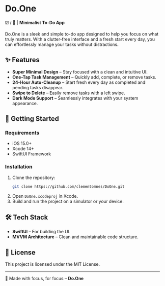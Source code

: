 # Do.One

☑️ / 📱 | **Minimalist To-Do App**

Do.One is a sleek and simple to-do app designed to help you focus on what truly matters. With a clutter-free interface and a fresh start every day, you can effortlessly manage your tasks without distractions.

## ✨ Features

- **Super Minimal Design** – Stay focused with a clean and intuitive UI.
- **One-Tap Task Management** – Quickly add, complete, or remove tasks.
- **24-Hour Auto-Cleanup** – Start fresh every day as completed and pending tasks disappear.
- **Swipe to Delete** – Easily remove tasks with a left swipe.
- **Dark Mode Support** – Seamlessly integrates with your system appearance.

## 🚀 Getting Started

### Requirements
- iOS 15.0+
- Xcode 14+
- SwiftUI Framework

### Installation
1. Clone the repository:
   ```sh
   git clone https://github.com/clementomnes/DoOne.git
   ```
2. Open `DoOne.xcodeproj` in Xcode.
3. Build and run the project on a simulator or your device.

## 🛠️ Tech Stack
- **SwiftUI** – For building the UI.
- **MVVM Architecture** – Clean and maintainable code structure.

## 📝 License
This project is licensed under the MIT License.

---

🚀 Made with focus, for focus – **Do.One**

